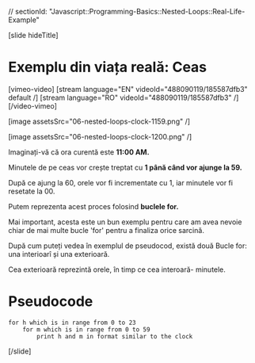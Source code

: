 // sectionId: "Javascript::Programming-Basics::Nested-Loops::Real-Life-Example"

[slide hideTitle]

# Exemplu din viața reală: Ceas

[vimeo-video]
[stream language="EN" videoId="488090119/185587dfb3" default /]
[stream language="RO" videoId="488090119/185587dfb3"  /]
[/video-vimeo]

[image assetsSrc="06-nested-loops-clock-1159.png" /]

[image assetsSrc="06-nested-loops-clock-1200.png" /]

Imaginați-vă că ora curentă este **11:00 AM.**

Minutele de pe ceas vor crește treptat cu **1 până când vor ajunge la 59.**

După ce ajung la 60, orele vor fi incrementate cu 1, iar minutele vor fi resetate la 00.

Putem reprezenta acest proces folosind **buclele for.**

Mai important, acesta este un bun exemplu pentru care am avea nevoie chiar de mai multe bucle 'for' pentru a finaliza orice sarcină.

După cum puteți vedea în exemplul de pseudocod, există două Bucle for: una interioarî și una exterioară.

Cea exterioară reprezintă orele, în timp ce cea interoară- minutele.

# Pseudocode
```
for h which is in range from 0 to 23
    for m which is in range from 0 to 59
        print h and m in format similar to the clock
```
[/slide]
